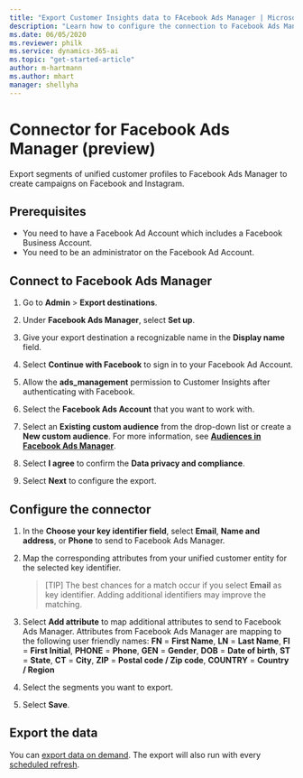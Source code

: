 ```yaml
---
title: "Export Customer Insights data to FAcebook Ads Manager | Microsoft Docs"
description: "Learn how to configure the connection to Facebook Ads Manager."
ms.date: 06/05/2020
ms.reviewer: philk
ms.service: dynamics-365-ai
ms.topic: "get-started-article"
author: m-hartmann
ms.author: mhart
manager: shellyha
---
```


# Connector for Facebook Ads Manager (preview)

Export segments of unified customer profiles to Facebook Ads Manager to create campaigns on Facebook and Instagram.

## Prerequisites

- You need to have a Facebook Ad Account which includes a Facebook Business Account.
- You need to be an administrator on the Facebook Ad Account.

## Connect to Facebook Ads Manager

1. Go to **Admin** > **Export destinations**.

1. Under **Facebook Ads Manager**, select **Set up**.

1. Give your export destination a recognizable name in the **Display name** field.

1. Select **Continue with Facebook** to sign in to your Facebook Ad Account.

1. Allow the **ads_management** permission to Customer Insights after authenticating with Facebook.

1. Select the **Facebook Ads Account** that you want to work with.

1. Select an **Existing custom audience** from the drop-down list or create a **New custom audience**. For more information, see [**Audiences in Facebook Ads Manager**](https://www.facebook.com/business/help/744354708981227?id=2469097953376494).

1. Select **I agree** to confirm the **Data privacy and compliance**.

1. Select **Next** to configure the export.

## Configure the connector

1. In the **Choose your key identifier field**, select **Email**, **Name and address**, or **Phone** to send to Facebook Ads Manager.

1. Map the corresponding attributes from your unified customer entity for the selected key identifier.
   > [TIP]
   > The best chances for a match occur if you select **Email** as key identifier. Adding additional identifiers may improve the matching.

1. Select **Add attribute** to map additional attributes to send to Facebook Ads Manager. Attributes from Facebook Ads Manager are mapping to the following user friendly names: 
    **FN** = **First Name**, **LN** = **Last Name**, **FI** = **First Initial**, **PHONE** = **Phone**, **GEN** = **Gender**, **DOB** = **Date of birth**, **ST** = **State**, **CT** = **City**, **ZIP** = **Postal code / Zip code**, **COUNTRY** = **Country / Region**

1. Select the segments you want to export.

1. Select **Save**.

## Export the data

You can [export data on demand](export-destinations.md). The export will also run with every [scheduled refresh](pm-settings.md#schedule-tab).
